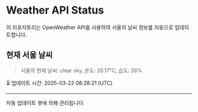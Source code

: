 
# Weather API Status

이 리포지토리는 OpenWeather API를 사용하여 서울의 날씨 정보를 자동으로 업데이트합니다.

## 현재 서울 날씨
> 서울의 현재 날씨: clear sky, 온도: 20.17°C, 습도: 26%

⏳ 업데이트 시간: 2025-03-22 08:28:21 (UTC)

---
자동 업데이트 봇에 의해 관리됩니다.
